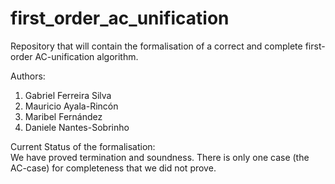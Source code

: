 # first_order_ac_unification
Repository that will contain the formalisation of a correct and complete first-order AC-unification 
algorithm. 

Authors:   
1. Gabriel Ferreira Silva  
2. Mauricio Ayala-Rincón  
3. Maribel Fernández   
4. Daniele Nantes-Sobrinho  


Current Status of the formalisation:    
We have proved termination and soundness. There is only one case (the AC-case) for 
completeness that we did not prove. 
